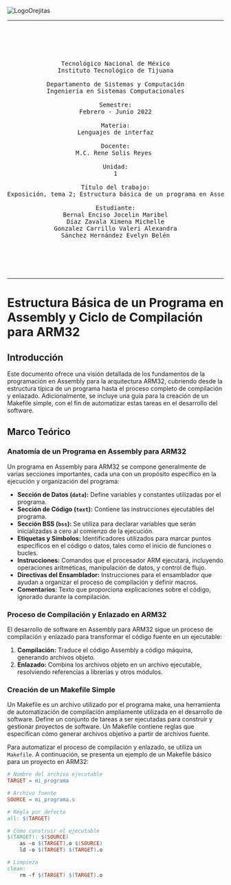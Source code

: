 
<!---
   Para comentarios usar este bloque para documentar pendientes, secuencias, etc.
--->


![LogoOrejitas](https://github.com/tectijuana/24b3expot2arm32-orejitas-chismosas/assets/105814833/de2e6f64-3188-447f-b597-796ba6ceefb5)

------

<pre>

	<p align=center>

Tecnológico Nacional de México
Instituto Tecnológico de Tijuana

Departamento de Sistemas y Computación
Ingeniería en Sistemas Computacionales

Semestre:
Febrero - Junio 2022

Materia:
Lenguajes de interfaz

Docente:
M.C. Rene Solis Reyes 

Unidad:
1

Título del trabajo:
Exposición, tema 2; Estructura básica de un programa en Assembly y ciclo de compilación

Estudiante:
Bernal Enciso Jocelin Maribel
Díaz Zavala Ximena Michelle
Gonzalez Carrillo Valeri Alexandra
Sánchez Hernández Evelyn Belén

	</p>

</pre>
------

# Estructura Básica de un Programa en Assembly y Ciclo de Compilación para ARM32

## Introducción

Este documento ofrece una visión detallada de los fundamentos de la programación en Assembly para la arquitectura ARM32, cubriendo desde la estructura típica de un programa hasta el proceso completo de compilación y enlazado. Adicionalmente, se incluye una guía para la creación de un Makefile simple, con el fin de automatizar estas tareas en el desarrollo del software.

## Marco Teórico

### Anatomía de un Programa en Assembly para ARM32

Un programa en Assembly para ARM32 se compone generalmente de varias secciones importantes, cada una con un propósito específico en la ejecución y organización del programa:

- **Sección de Datos (`data`):** Define variables y constantes utilizadas por el programa.
- **Sección de Código (`text`):** Contiene las instrucciones ejecutables del programa.
- **Sección BSS (`bss`):** Se utiliza para declarar variables que serán inicializadas a cero al comienzo de la ejecución.
- **Etiquetas y Símbolos:** Identificadores utilizados para marcar puntos específicos en el código o datos, tales como el inicio de funciones o bucles.
- **Instrucciones:** Comandos que el procesador ARM ejecutará, incluyendo operaciones aritméticas, manipulación de datos, y control de flujo.
- **Directivas del Ensamblador:** Instrucciones para el ensamblador que ayudan a organizar el proceso de compilación y definir macros.
- **Comentarios**: Texto que proporciona explicaciones sobre el código, ignorado durante la compilación.

### Proceso de Compilación y Enlazado en ARM32

El desarrollo de software en Assembly para ARM32 sigue un proceso de compilación y enlazado para transformar el código fuente en un ejecutable:

1. **Compilación:** Traduce el código Assembly a código máquina, generando archivos objeto.
2. **Enlazado:** Combina los archivos objeto en un archivo ejecutable, resolviendo referencias a librerías y otros módulos.

### Creación de un Makefile Simple
Un Makefile es un archivo utilizado por el programa make, una herramienta de automatización de compilación ampliamente utilizada en el desarrollo de software. Define un conjunto de tareas a ser ejecutadas para construir y gestionar proyectos de software. Un Makefile contiene reglas que especifican cómo generar archivos objetivo a partir de archivos fuente. 

Para automatizar el proceso de compilación y enlazado, se utiliza un `Makefile`. A continuación, se presenta un ejemplo de un Makefile básico para un proyecto en ARM32:

```makefile
# Nombre del archivo ejecutable
TARGET = mi_programa

# Archivo fuente
SOURCE = mi_programa.s

# Regla por defecto
all: $(TARGET)

# Cómo construir el ejecutable
$(TARGET): $(SOURCE)
    as -o $(TARGET).o $(SOURCE)
    ld -o $(TARGET) $(TARGET).o

# Limpieza
clean:
    rm -f $(TARGET) $(TARGET).o


